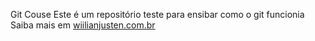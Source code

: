 Git Couse
Este é um repositório teste para ensibar como o git funcionia
Saiba mais em [wiilianjusten.com.br](https://willianjustem.com.br)
